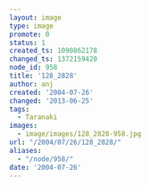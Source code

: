 ```yaml
---
layout: image
type: image
promote: 0
status: 1
created_ts: 1090862178
changed_ts: 1372159420
node_id: 958
title: '128_2828'
author: anj
created: '2004-07-26'
changed: '2013-06-25'
tags:
  - Taranaki
images:
  - image/images/128_2828-958.jpg
url: "/2004/07/26/128_2828/"
aliases:
  - "/node/958/"
date: '2004-07-26'
---
```



